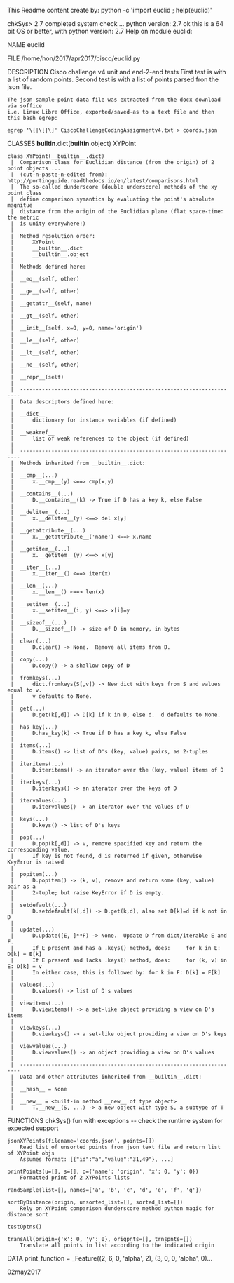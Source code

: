 This Readme content create by: python -c 'import euclid ; help(euclid)'

chkSys> 2.7
completed system check ... python version: 2.7
ok this is a 64 bit OS or better, with python version: 2.7
Help on module euclid:

NAME
    euclid

FILE
    /home/hon/2017/apr2017/cisco/euclid.py

DESCRIPTION
    Cisco challenge v4 unit and end-2-end tests
    First test is with a list of random points.
    Second test is with a list of points parsed fron the json file.
    
    The json sample point data file was extracted from the docx download via soffice
    i.e. Linux Libre Office, exported/saved-as to a text file and then this bash egrep:
    
    egrep '\{|\[|\]' CiscoChallengeCodingAssignmentv4.txt > coords.json

CLASSES
    __builtin__.dict(__builtin__.object)
        XYPoint
    
    class XYPoint(__builtin__.dict)
     |  Comparison class for Euclidian distance (from the origin) of 2 point objects ... 
     |  (cut-n-paste-n-edited from): http://portingguide.readthedocs.io/en/latest/comparisons.html
     |  The so-called dunderscore (double underscore) methods of the xy point class
     |  define comparison symantics by evaluating the point's absolute magnitue 
     |  distance from the origin of the Euclidian plane (flat space-time: the metric
     |  is unity everywhere!)
     |  
     |  Method resolution order:
     |      XYPoint
     |      __builtin__.dict
     |      __builtin__.object
     |  
     |  Methods defined here:
     |  
     |  __eq__(self, other)
     |  
     |  __ge__(self, other)
     |  
     |  __getattr__(self, name)
     |  
     |  __gt__(self, other)
     |  
     |  __init__(self, x=0, y=0, name='origin')
     |  
     |  __le__(self, other)
     |  
     |  __lt__(self, other)
     |  
     |  __ne__(self, other)
     |  
     |  __repr__(self)
     |  
     |  ----------------------------------------------------------------------
     |  Data descriptors defined here:
     |  
     |  __dict__
     |      dictionary for instance variables (if defined)
     |  
     |  __weakref__
     |      list of weak references to the object (if defined)
     |  
     |  ----------------------------------------------------------------------
     |  Methods inherited from __builtin__.dict:
     |  
     |  __cmp__(...)
     |      x.__cmp__(y) <==> cmp(x,y)
     |  
     |  __contains__(...)
     |      D.__contains__(k) -> True if D has a key k, else False
     |  
     |  __delitem__(...)
     |      x.__delitem__(y) <==> del x[y]
     |  
     |  __getattribute__(...)
     |      x.__getattribute__('name') <==> x.name
     |  
     |  __getitem__(...)
     |      x.__getitem__(y) <==> x[y]
     |  
     |  __iter__(...)
     |      x.__iter__() <==> iter(x)
     |  
     |  __len__(...)
     |      x.__len__() <==> len(x)
     |  
     |  __setitem__(...)
     |      x.__setitem__(i, y) <==> x[i]=y
     |  
     |  __sizeof__(...)
     |      D.__sizeof__() -> size of D in memory, in bytes
     |  
     |  clear(...)
     |      D.clear() -> None.  Remove all items from D.
     |  
     |  copy(...)
     |      D.copy() -> a shallow copy of D
     |  
     |  fromkeys(...)
     |      dict.fromkeys(S[,v]) -> New dict with keys from S and values equal to v.
     |      v defaults to None.
     |  
     |  get(...)
     |      D.get(k[,d]) -> D[k] if k in D, else d.  d defaults to None.
     |  
     |  has_key(...)
     |      D.has_key(k) -> True if D has a key k, else False
     |  
     |  items(...)
     |      D.items() -> list of D's (key, value) pairs, as 2-tuples
     |  
     |  iteritems(...)
     |      D.iteritems() -> an iterator over the (key, value) items of D
     |  
     |  iterkeys(...)
     |      D.iterkeys() -> an iterator over the keys of D
     |  
     |  itervalues(...)
     |      D.itervalues() -> an iterator over the values of D
     |  
     |  keys(...)
     |      D.keys() -> list of D's keys
     |  
     |  pop(...)
     |      D.pop(k[,d]) -> v, remove specified key and return the corresponding value.
     |      If key is not found, d is returned if given, otherwise KeyError is raised
     |  
     |  popitem(...)
     |      D.popitem() -> (k, v), remove and return some (key, value) pair as a
     |      2-tuple; but raise KeyError if D is empty.
     |  
     |  setdefault(...)
     |      D.setdefault(k[,d]) -> D.get(k,d), also set D[k]=d if k not in D
     |  
     |  update(...)
     |      D.update([E, ]**F) -> None.  Update D from dict/iterable E and F.
     |      If E present and has a .keys() method, does:     for k in E: D[k] = E[k]
     |      If E present and lacks .keys() method, does:     for (k, v) in E: D[k] = v
     |      In either case, this is followed by: for k in F: D[k] = F[k]
     |  
     |  values(...)
     |      D.values() -> list of D's values
     |  
     |  viewitems(...)
     |      D.viewitems() -> a set-like object providing a view on D's items
     |  
     |  viewkeys(...)
     |      D.viewkeys() -> a set-like object providing a view on D's keys
     |  
     |  viewvalues(...)
     |      D.viewvalues() -> an object providing a view on D's values
     |  
     |  ----------------------------------------------------------------------
     |  Data and other attributes inherited from __builtin__.dict:
     |  
     |  __hash__ = None
     |  
     |  __new__ = <built-in method __new__ of type object>
     |      T.__new__(S, ...) -> a new object with type S, a subtype of T

FUNCTIONS
    chkSys()
        fun with exceptions -- check the runtime system for expected support
    
    jsonXYPoints(filename='coords.json', points=[])
        Read list of unsorted points from json text file and return list of XYPoint objs
        Assumes format: [{"id":"a","value":"31,49"}, ...]
    
    printPoints(u=[], s=[], o={'name': 'origin', 'x': 0, 'y': 0})
        Formatted print of 2 XYPoints lists
    
    randSample(list=[], names=['a', 'b', 'c', 'd', 'e', 'f', 'g'])
    
    sortByDistance(origin, unsorted_list=[], sorted_list=[])
        Rely on XYPoint comparison dunderscore method python magic for distance sort
    
    testOptns()
    
    transAll(origin={'x': 0, 'y': 0}, origpnts=[], trnspnts=[])
        Translate all points in list according to the indicated origin

DATA
    print_function = _Feature((2, 6, 0, 'alpha', 2), (3, 0, 0, 'alpha', 0)...

02may2017

